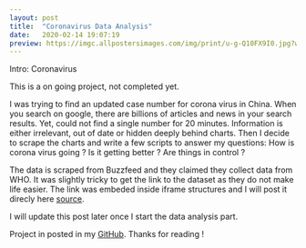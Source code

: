 ```yaml
---
layout: post
title:  "Coronavirus Data Analysis"
date:   2020-02-14 19:07:19
preview: https://imgc.allpostersimages.com/img/print/u-g-Q10FX9I0.jpg?w=500&h=500&p=0
---
```

Intro: Coronavirus





This is a on going project, not completed yet.



I was trying to find an updated case number for corona virus in China.  When you search on google, there are billions of articles and news in your search results. Yet, could not find a single number for 20 minutes. Information is either irrelevant, out of date or hidden deeply behind charts. Then I decide to scrape the charts and write a few scripts to answer my questions: How is corona virus going ? Is it getting better ? Are things in control ?  



The data is scraped from Buzzfeed and they claimed they collect data from WHO. It was slightly tricky to get the link to the dataset as they do not make life easier. The link was embeded inside iframe structures and I will post it direcly here [source](https://datawrapper.dwcdn.net/dmZGM/12/). 



I will update this post later once I start the data analysis part. 



Project in posted in my [GitHub](https://github.com/mumuxi15/coronavirus). Thanks for reading !